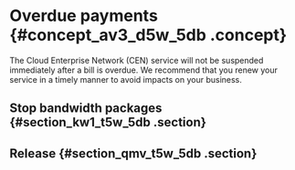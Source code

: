 # Overdue payments {#concept_av3_d5w_5db .concept}

The Cloud Enterprise Network \(CEN\) service will not be suspended immediately after a bill is overdue. We recommend that you renew your service in a timely manner to avoid impacts on your business.

## Stop bandwidth packages {#section_kw1_t5w_5db .section}

## Release {#section_qmv_t5w_5db .section}

